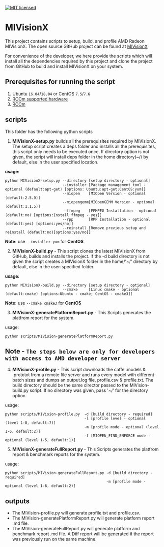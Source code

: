 [![MIT licensed](https://img.shields.io/badge/license-MIT-blue.svg)](https://opensource.org/licenses/MIT)

# MIVisionX

This project contains scripts to setup, build, and profile AMD Radeon MIVisionX. The open source GitHub project can be found at [MIVisionX](https://github.com/GPUOpen-ProfessionalCompute-Libraries/MIVisionX)

For convenience of the developer, we here provide the scripts which will install all the dependencies required by this project and clone the project from GitHub to build and install MIVisionX on your system.

## Prerequisites for running the script
1. Ubuntu `16.04`/`18.04` or CentOS `7.5`/`7.6`
2. [ROCm supported hardware](https://rocm.github.io/hardware.html)
3. [ROCm](https://github.com/RadeonOpenCompute/ROCm#installing-from-amd-rocm-repositories)

## scripts 
This folder has the following python scripts

1. **MIVisionX-setup.py** builds all the prerequisites required by MIVisionX. The setup script creates a deps folder and installs all the prerequisites, this script only needs to be executed once. If directory option is not given, the script will install deps folder in the home directory(~/) by default, else in the user specified location.

**usage:**
````
python MIVisionX-setup.py --directory [setup directory - optional]
                          --installer [Package management tool - optional (default:apt-get) [options: Ubuntu:apt-get;CentOS:yum]]
                          --miopen    [MIOpen Version - optional (default:2.5.0)]
                          --miopengemm[MIOpenGEMM Version - optional (default:1.1.5)]
                          --ffmpeg    [FFMPEG Installation - optional (default:no) [options:Install ffmpeg - yes]]
                          --rpp       [RPP Installation - optional (default:yes) [options:yes/no]]
                          --reinstall [Remove previous setup and reinstall (default:no)[options:yes/no]]
````
**Note:** use `--installer yum` for **CentOS**

2. **MIVisionX-build.py** - This script clones the latest MIVisionX from GitHub, builds and installs the project. If the -d build directory is not given the script creates a MIVisionX folder in the home/'~/' directory by default, else in the user-specified folder.

**usage:**
````
python MIVisionX-build.py --directory [setup directory - optional]
                          --cmake     [Linux cmake - optional (default:cmake) [options:Ubuntu - cmake; CentOS - cmake3]]  
````
**Note:** use `--cmake cmake3` for **CentOS**

3. **MIVisionX-generatePlatformReport.py** - This Scripts generates the platfrom report for the system.

usage:

````
python scripts/MIVision-generatePlatformReport.py
```` 

## **Note** - `The steps below are only for developers with access to AMD developer server`

4. **MIVisionX-profile.py** - This script downloads the caffe .models & .prototxt from a remote file server and runs every model with different batch sizes and dumps an output.log file, profile.csv & profile.txt. The build directory should be the same director passed to the MIVision-build.py script. If no directory was given, pass '~/' for the directory option. 

usage:

````
python scripts/MIVision-profile.py  -d [build directory - required]
                                    -l [profile level - optional (level 1-8, default:7)]
                                    -m [profile mode - optional (level 1-6, default:2)]
                                    -f [MIOPEN_FIND_ENFORCE mode - optional (level 1-5, default:1)]
```` 


5. **MIVisionX-generateFullReport.py** - This Scripts generates the platfrom report & benchmark reports for the system.

usage:

````
python scripts/MIVision-generateFullReport.py -d [build directory - required]
                                              -m [profile mode - optional (level 1-6, default:2)]
```` 

## outputs
* The MIVision-profile.py will generate profile.txt and profile.csv.
* The MIVision-generatePlatformReport.py will generate platform report .md file.
* The MIVision-generateFullReport.py will generate platform and benchmark report .md file. A Diff report will be generated if the report was previously run on the same machine.
